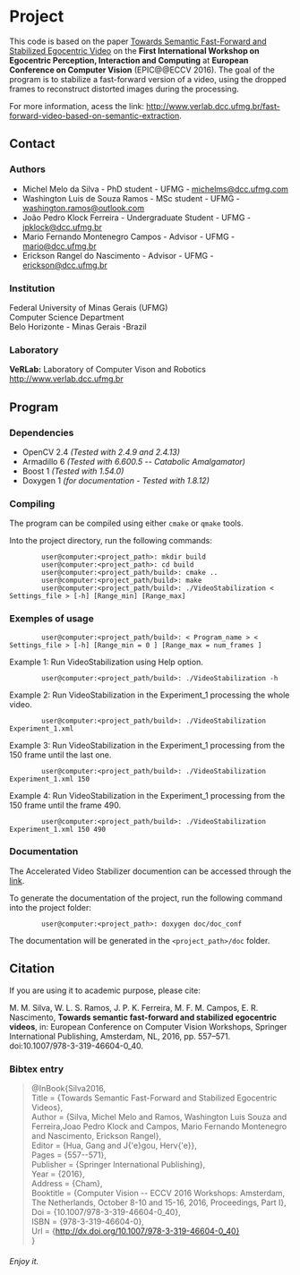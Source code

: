 # Project #

This code is based on the paper [Towards Semantic Fast-Forward and Stabilized Egocentric Video](http://www.verlab.dcc.ufmg.br/wp-content/uploads/2016/10/Final_Draft_ECCVW_2016_Towards_Semantic_Fast_Forward_and_Stabilied_Egocentric_Videos.pdf) on the __First International Workshop on Egocentric Perception, Interaction and Computing__ at __European Conference on Computer Vision__ (EPIC@@ECCV 2016). The goal of the program is to stabilize a fast-forward version of a video, using the dropped frames to reconstruct distorted images during the processing. 

For more information, acess the link: http://www.verlab.dcc.ufmg.br/fast-forward-video-based-on-semantic-extraction.

## Contact ##

### Authors ###

* Michel Melo da Silva - PhD student - UFMG - michelms@dcc.ufmg.com
* Washington Luis de Souza Ramos - MSc student - UFMG - washington.ramos@outlook.com
* João Pedro Klock Ferreira - Undergraduate Student - UFMG - jpklock@dcc.ufmg.br
* Mario Fernando Montenegro Campos - Advisor - UFMG - mario@dcc.ufmg.br
* Erickson Rangel do Nascimento - Advisor - UFMG - erickson@dcc.ufmg.br

### Institution ###

Federal University of Minas Gerais (UFMG)  
Computer Science Department  
Belo Horizonte - Minas Gerais -Brazil 

### Laboratory ###

__VeRLab:__ Laboratory of Computer Vison and Robotics   
http://www.verlab.dcc.ufmg.br

## Program ##

### Dependencies ###

* OpenCV 2.4 _(Tested with 2.4.9 and 2.4.13)_
* Armadillo 6 _(Tested with 6.600.5 -- Catabolic Amalgamator)_
* Boost 1 _(Tested with 1.54.0)_
* Doxygen 1 _(for documentation - Tested with 1.8.12)_

### Compiling ###

The program can be compiled using either `cmake` or `qmake` tools.

Into the project directory, run the following commands: 

            user@computer:<project_path>: mkdir build 
            user@computer:<project_path>: cd build
            user@computer:<project_path/build>: cmake ..
            user@computer:<project_path/build>: make
            user@computer:<project_path/build>: ./VideoStabilization < Settings_file > [-h] [Range_min] [Range_max]

### Exemples of usage ###

            user@computer:<project_path/build>: < Program_name > < Settings_file > [-h] [Range_min = 0 ] [Range_max = num_frames ]

Example 1: Run VideoStabilization using Help option.

            user@computer:<project_path/build>: ./VideoStabilization -h 

Example 2: Run VideoStabilization in the Experiment_1 processing the whole video. 
            
            user@computer:<project_path/build>: ./VideoStabilization Experiment_1.xml

Example 3: Run VideoStabilization in the Experiment_1 processing from the 150 frame until the last one. 

            user@computer:<project_path/build>: ./VideoStabilization Experiment_1.xml 150 

Example 4: Run VideoStabilization in the Experiment_1 processing from the 150 frame until the frame 490. 

            user@computer:<project_path/build>: ./VideoStabilization Experiment_1.xml 150 490

### Documentation ###

The Accelerated Video Stabilizer documention can be accessed through the [link](http://www.verlab.dcc.ufmg.br/fast-forward-video-based-on-semantic-extraction/doc/acceleratedVideoStabilizer).

To generate the documentation of the project, run the following command into the project folder:

            user@computer:<project_path>: doxygen doc/doc_conf
            
The documentation will be generated in the `<project_path>/doc` folder. 

## Citation ##

If you are using it to academic purpose, please cite: 

M. M. Silva, W. L. S. Ramos, J. P. K. Ferreira, M. F. M. Campos, E. R. Nascimento, __Towards semantic fast-forward and stabilized egocentric videos__, in: European Conference on Computer Vision Workshops, Springer International Publishing, Amsterdam, NL, 2016, pp. 557–571. doi:10.1007/978-3-319-46604-0_40.

### Bibtex entry ###

> @InBook{Silva2016,  
>            Title     = {Towards Semantic Fast-Forward and Stabilized Egocentric Videos},  
>            Author    = {Silva, Michel Melo and Ramos, Washington Luis Souza and Ferreira,Joao Pedro Klock and Campos, Mario Fernando Montenegro and Nascimento, Erickson Rangel},  
>            Editor    = {Hua, Gang and J{\'e}gou, Herv{\'e}},  
>            Pages     = {557--571},  
>            Publisher = {Springer International Publishing},  
>            Year      = {2016},  
>            Address   = {Cham},  
>            Booktitle = {Computer Vision -- ECCV 2016 Workshops: Amsterdam, The Netherlands, October 8-10 and 15-16, 2016, Proceedings, Part I},  
>            Doi       = {10.1007/978-3-319-46604-0_40},  
>            ISBN      = {978-3-319-46604-0},  
>            Url       = {http://dx.doi.org/10.1007/978-3-319-46604-0_40}  
> }

###### Enjoy it. ######
